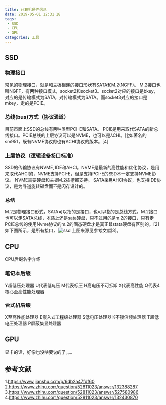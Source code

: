 ```yaml
---
title: 计算机硬件信息
date: 2019-05-01 12:31:18
tags:
 - SSD
 - CPU
 - GPU
categories: 工具
---
```


## SSD
### 物理接口
常见的物理接口，就是和主板相连的接口形状有SATA和M.2(NGFF)。
M.2接口也叫NGFF，有两种接口模式，socket2和socket3。socket2对应的接口是bkey，对应的是传输模式为SATA，对传输模式为SATA。而socket3对应的接口是mkey，走的是PCIE。


### 总线(bus)方式（协议通道）
目前市面上SSD的总线有两种类型PCI-E和SATA。
PCIE是用来取代SATA的新总线接口。PCIE总线的上层协议可以是NVME，也可以是ACHI。比如著名的sm951，既有NVME协议的也有ACHI协议的版本。[4]

### 上层协议（逻辑设备接口标准）
SSD的传输协议有NVME, IDE和AHCI。NVME是最新的高性能和优化协议，是用来取代AHCI的，NVME支持PCI-E，但是支持PCI-E的SSD不一定支持NVME协议。
NVME需要硬盘和主板M.2插槽都支持。
SATA采用AHCI协议，也支持IDE协议，是为寻道旋转磁盘而不是闪存设计的。

### 总结
M.2是物理接口形式，SATA可以指的是接口，也可以指的是总线方式。M.2接口也可以走SATA总线，本质上还是sata硬盘，只不过用的是m.2的接口，只有走PCIE总线的使用Nvme协议的m.2的固态硬盘才是真正跟stata硬盘有区别的。[2]
如下图所示，是所有接口，
![ssd](ssd.jpg)
上图来源见参考文献[3]。

## CPU
CPU后缀名字介绍

### 笔记本后缀
Y超低压处理器
U代表低电压
M代表标压
H高电压不可拆卸
X代表高性能
Q代表4核心至高性能处理器

### 台式机后缀
X至高性能处理器
E嵌入式工程级处理器
S低电压处理器
K不锁倍频处理器
T超低电压处理器
P屏蔽集显处理器


## GPU
显卡的话，好像也没啥要说的了。。。

## 参考文献
1.https://www.jianshu.com/p/6db2a47fdf60
2.https://www.zhihu.com/question/52811023/answer/132388287
3.https://www.zhihu.com/question/52811023/answer/527580986
4.https://www.zhihu.com/question/52811023/answer/132430870

